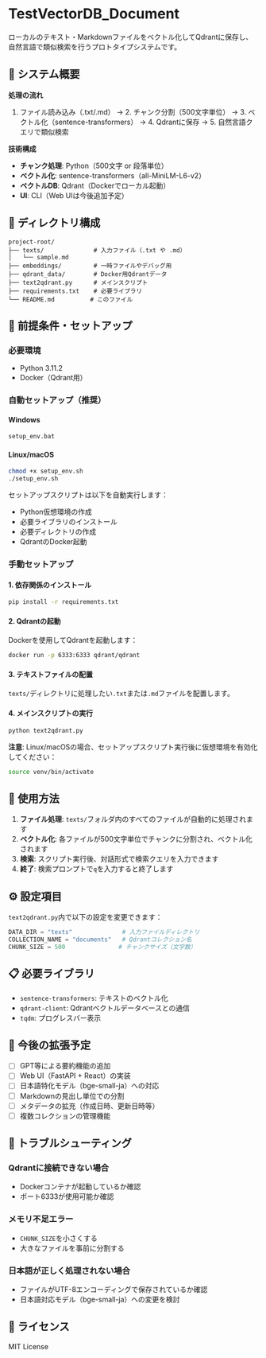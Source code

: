 # TestVectorDB_Document

ローカルのテキスト・Markdownファイルをベクトル化してQdrantに保存し、自然言語で類似検索を行うプロトタイプシステムです。

## 🎯 システム概要

**処理の流れ**
1. ファイル読み込み（.txt/.md） → 2. チャンク分割（500文字単位） → 3. ベクトル化（sentence-transformers） → 4. Qdrantに保存 → 5. 自然言語クエリで類似検索

**技術構成**
- **チャンク処理**: Python（500文字 or 段落単位）
- **ベクトル化**: sentence-transformers（all-MiniLM-L6-v2）
- **ベクトルDB**: Qdrant（Dockerでローカル起動）
- **UI**: CLI（Web UIは今後追加予定）

## 📁 ディレクトリ構成

```
project-root/
├── texts/              # 入力ファイル（.txt や .md）
│   └── sample.md
├── embeddings/         # 一時ファイルやデバッグ用
├── qdrant_data/        # Docker用Qdrantデータ
├── text2qdrant.py      # メインスクリプト
├── requirements.txt    # 必要ライブラリ
└── README.md          # このファイル
```

## 🔧 前提条件・セットアップ

### 必要環境
- Python 3.11.2
- Docker（Qdrant用）

### 自動セットアップ（推奨）

#### Windows
```bash
setup_env.bat
```

#### Linux/macOS
```bash
chmod +x setup_env.sh
./setup_env.sh
```

セットアップスクリプトは以下を自動実行します：
- Python仮想環境の作成
- 必要ライブラリのインストール
- 必要ディレクトリの作成
- QdrantのDocker起動

### 手動セットアップ

#### 1. 依存関係のインストール

```bash
pip install -r requirements.txt
```

#### 2. Qdrantの起動

Dockerを使用してQdrantを起動します：

```bash
docker run -p 6333:6333 qdrant/qdrant
```

#### 3. テキストファイルの配置

`texts/`ディレクトリに処理したい`.txt`または`.md`ファイルを配置します。

#### 4. メインスクリプトの実行

```bash
python text2qdrant.py
```

**注意**: Linux/macOSの場合、セットアップスクリプト実行後に仮想環境を有効化してください：
```bash
source venv/bin/activate
```

## 🚀 使用方法

1. **ファイル処理**: `texts/`フォルダ内のすべてのファイルが自動的に処理されます
2. **ベクトル化**: 各ファイルが500文字単位でチャンクに分割され、ベクトル化されます
3. **検索**: スクリプト実行後、対話形式で検索クエリを入力できます
4. **終了**: 検索プロンプトで`q`を入力すると終了します

## ⚙️ 設定項目

`text2qdrant.py`内で以下の設定を変更できます：

```python
DATA_DIR = "texts"              # 入力ファイルディレクトリ
COLLECTION_NAME = "documents"   # Qdrantコレクション名
CHUNK_SIZE = 500               # チャンクサイズ（文字数）
```

## 📋 必要ライブラリ

- `sentence-transformers`: テキストのベクトル化
- `qdrant-client`: Qdrantベクトルデータベースとの通信
- `tqdm`: プログレスバー表示

## 🔮 今後の拡張予定

- [ ] GPT等による要約機能の追加
- [ ] Web UI（FastAPI + React）の実装
- [ ] 日本語特化モデル（bge-small-ja）への対応
- [ ] Markdownの見出し単位での分割
- [ ] メタデータの拡充（作成日時、更新日時等）
- [ ] 複数コレクションの管理機能

## 🐛 トラブルシューティング

### Qdrantに接続できない場合
- Dockerコンテナが起動しているか確認
- ポート6333が使用可能か確認

### メモリ不足エラー
- `CHUNK_SIZE`を小さくする
- 大きなファイルを事前に分割する

### 日本語が正しく処理されない場合
- ファイルがUTF-8エンコーディングで保存されているか確認
- 日本語対応モデル（bge-small-ja）への変更を検討

## 📄 ライセンス

MIT License